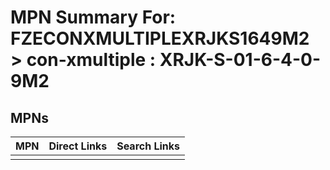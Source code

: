 



# MPN Summary For: FZECONXMULTIPLEXRJKS1649M2 > con-xmultiple : XRJK-S-01-6-4-0-9M2

## MPNs
  

|MPN|Direct Links|Search Links|
| :--- | :--- | :--- |
||||
